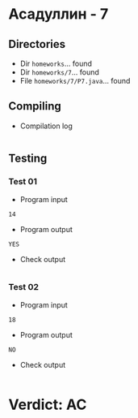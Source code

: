# Асадуллин - 7
## Directories
- Dir `homeworks`... found
- Dir `homeworks/7`... found
- File `homeworks/7/P7.java`... found
## Compiling
- Compilation log
```
```
## Testing
### Test 01
- Program input
```
14
```
- Program output
```
YES
```
- Check output
```
```
### Test 02
- Program input
```
18
```
- Program output
```
NO
```
- Check output
```
```
# Verdict: AC
